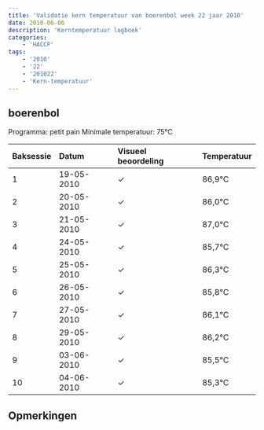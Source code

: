 ```yaml
---
title: 'Validatie kern temperatuur van boerenbol week 22 jaar 2010'
date: 2010-06-06
description: 'Kerntemperatuur logboek'
categories:
    - 'HACCP'
tags:
    - '2010'
    - '22'
    - '201022'
    - 'Kern-temperatuur'
---
```


## boerenbol

Programma: petit pain
Minimale temperatuur: 75°C

| Baksessie | Datum | Visueel beoordeling | Temperatuur |
|:---|:---|:---|:---|
| 1 | 19-05-2010 | &check; | 86,9°C |
| 2 | 20-05-2010 | &check; | 86,0°C |
| 3 | 21-05-2010 | &check; | 87,0°C |
| 4 | 24-05-2010 | &check; | 85,7°C |
| 5 | 25-05-2010 | &check; | 86,3°C |
| 6 | 26-05-2010 | &check; | 85,8°C |
| 7 | 27-05-2010 | &check; | 86,1°C |
| 8 | 29-05-2010 | &check; | 86,2°C |
| 9 | 03-06-2010 | &check; | 85,5°C |
| 10 | 04-06-2010 | &check; | 85,3°C |

## Opmerkingen


